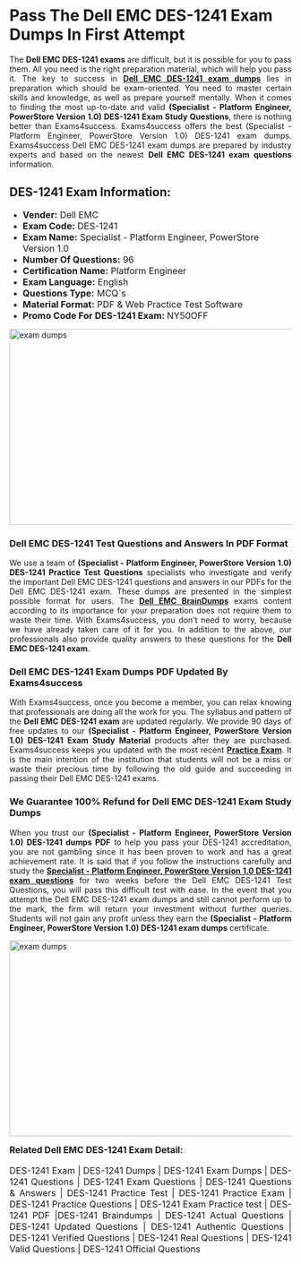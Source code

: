 <h1><strong><strong>Pass The Dell EMC DES-1241 Exam Dumps In First Attempt</strong></strong></h1> <p style="text-align:justify">The <strong>Dell EMC DES-1241 exams</strong> are difficult, but it is possible for you to pass them. All you need is the right preparation material, which will help you pass it. The key to success in <a href="https://www.exams4success.com/dell-emc/des-1241-pdf-exam-dumps"><strong>Dell EMC DES-1241 exam dumps</strong></a> lies in preparation which should be exam-oriented. You need to master certain skills and knowledge, as well as prepare yourself mentally. When it comes to finding the most up-to-date and valid <strong>(Specialist - Platform Engineer, PowerStore Version 1.0) DES-1241 Exam Study Questions</strong>, there is nothing better than Exams4success. Exams4success offers the best (Specialist - Platform Engineer, PowerStore Version 1.0) DES-1241 exam dumps. Exams4success Dell EMC DES-1241 exam dumps are prepared by industry experts and based on the newest <strong>Dell EMC DES-1241 exam questions</strong> information.</p> <h2><strong><strong>DES-1241 Exam Information:</strong></strong></h2> <ul> <li><span style="font-size:16px"><strong>Vender:</strong> Dell EMC</span></li> <li><span style="font-size:16px"><strong>Exam Code:</strong> DES-1241</span></li> <li><span style="font-size:16px"><strong>Exam Name:</strong> Specialist - Platform Engineer, PowerStore Version 1.0</span></li> <li><span style="font-size:16px"><strong>Number Of Questions:</strong> 96</span></li> <li><span style="font-size:16px"><strong>Certification Name:</strong> Platform Engineer</span></li> <li><span style="font-size:16px"><strong>Exam Language:</strong> English</span></li> <li><span style="font-size:16px"><strong>Questions Type:</strong> MCQ`s</span></li> <li><span style="font-size:16px"><strong>Material Format:</strong> PDF & Web Practice Test Software</span></li> <li><span style="font-size:16px"><strong>Promo Code For DES-1241 Exam: </strong>NY50OFF</span></li> </ul> <p><a href="https://www.exams4success.com/dell-emc/des-1241-pdf-exam-dumps" rel="no-follow"><img alt="exam dumps" src="https://www.certcollections.com/uploads/content/infrist1.png" style="height:350px; width:750px" /></a></p> <h3><strong>Dell EMC DES-1241 Test Questions and Answers In PDF Format</strong></h3> <p style="text-align:justify">We use a team of <strong>(Specialist - Platform Engineer, PowerStore Version 1.0) DES-1241 Practice Test Questions</strong> specialists who investigate and verify the important Dell EMC DES-1241 questions and answers in our PDFs for the Dell EMC DES-1241 exam. These dumps are presented in the simplest possible format for users. The <a href="https://www.exams4success.com/dell-emc-exam-dumps"><strong>Dell EMC BrainDumps</strong></a> exams content according to its importance for your preparation does not require them to waste their time. With Exams4success, you don't need to worry, because we have already taken care of it for you. In addition to the above, our professionals also provide quality answers to these questions for the<strong> Dell EMC DES-1241 exam</strong>.</p> <h3><strong> Dell EMC DES-1241 Exam Dumps PDF Updated By Exams4success</strong></h3> <p style="text-align:justify">With Exams4success, once you become a member, you can relax knowing that professionals are doing all the work for you. The syllabus and pattern of the <strong>Dell EMC DES-1241 exam </strong>are updated regularly. We provide 90 days of free updates to our <strong>(Specialist - Platform Engineer, PowerStore Version 1.0) DES-1241 Exam Study Material</strong> products after they are purchased. Exams4success keeps you updated with the most recent <a href="https://www.exams4success.com/"><strong>Practice Exam</strong></a>. It is the main intention of the institution that students will not be a miss or waste their precious time by following the old guide and succeeding in passing their Dell EMC DES-1241 exams.</p> <h3 style="text-align:justify"><strong>We Guarantee 100% Refund for Dell EMC DES-1241 Exam Study Dumps</strong></h3> <p style="text-align:justify">When you trust our <strong>(Specialist - Platform Engineer, PowerStore Version 1.0) DES-1241 dumps PDF</strong> to help you pass your DES-1241 accreditation, you are not gambling since it has been proven to work and has a great achievement rate. It is said that if you follow the instructions carefully and study the <a href="https://www.exams4success.com/dell-emc/des-1241-pdf-exam-dumps"><strong>Specialist - Platform Engineer, PowerStore Version 1.0 DES-1241 exam questions</strong></a> for two weeks before the Dell EMC DES-1241 Test Questions, you will pass this difficult test with ease. In the event that you attempt the Dell EMC DES-1241 exam dumps and still cannot perform up to the mark, the firm will return your investment without further queries. Students will not gain any profit unless they earn the <strong>(Specialist - Platform Engineer, PowerStore Version 1.0) DES-1241 exam dumps</strong> certificate.</p> <p style="text-align:justify"><a href="https://www.exams4success.com/dell-emc/des-1241-pdf-exam-dumps" rel="no-follow"><img alt="exam dumps" src="https://www.certcollections.com/uploads/content/free_demo1.png" style="height:350px; width:750px" /></a></p> <p style="text-align:justify"><span style="font-size:16px"><strong>Related Dell EMC DES-1241 Exam Detail:</strong></span><br /> <br /> <span style="font-size:16px">DES-1241 Exam | DES-1241 Dumps | DES-1241 Exam Dumps | DES-1241 Questions | DES-1241 Exam Questions | DES-1241 Questions & Answers | DES-1241 Practice Test | DES-1241 Practice Exam | DES-1241 Practice Questions | DES-1241 Exam Practice test | DES-1241 PDF |DES-1241 Braindumps | DES-1241 Actual Questions | DES-1241 Updated Questions | DES-1241 Authentic Questions | DES-1241 Verified Questions | DES-1241 Real Questions | DES-1241 Valid Questions | DES-1241 Official Questions</span></p>
